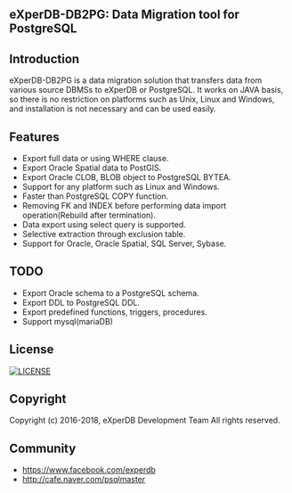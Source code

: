 ## eXperDB-DB2PG: Data Migration tool for PostgreSQL

## Introduction
eXperDB-DB2PG is a data migration solution that transfers data from various source DBMSs to eXperDB or PostgreSQL.
It works on JAVA basis, so there is no restriction on platforms such as Unix, Linux and Windows, and installation is not necessary and can be used easily.


## Features
* Export full data or using WHERE clause.
* Export Oracle Spatial data to PostGIS.
* Export Oracle CLOB, BLOB object to PostgreSQL BYTEA.
* Support for any platform such as Linux and Windows.
* Faster than PostgreSQL COPY function.
* Removing FK and INDEX before performing data import operation(Rebuild after termination).
* Data export using select query is supported.
* Selective extraction through exclusion table.
* Support for Oracle, Oracle Spatial, SQL Server, Sybase.


## TODO
* Export Oracle schema to a PostgreSQL schema.
* Export DDL to PostgreSQL DDL.
* Export predefined functions, triggers, procedures.
* Support mysql(mariaDB)
<!--* Support cubrid.-->


## License
[![LICENSE](https://img.shields.io/badge/LICENSE-GPLv3-ff69b4.svg)](https://github.com/experdb/eXperDB-Management/blob/master/LICENSE)


## Copyright
Copyright (c) 2016-2018, eXperDB Development Team All rights reserved.


## Community
* https://www.facebook.com/experdb
* http://cafe.naver.com/psqlmaster
